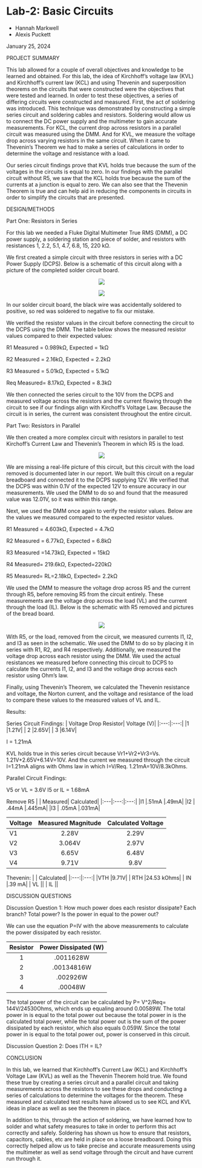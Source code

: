 # Lab-2: Basic Circuits
* Hannah Markwell 
* Alexis Puckett

January 25, 2024

PROJECT SUMMARY 

This lab allowed for a couple of overall objectives and knowledge to be learned and obtained. For this lab, the idea of Kirchhoff’s voltage law (KVL) and Kirchhoff’s current law (KCL) and using Thevenin and superposition theorems on the circuits that were constructed were the objectives that were tested and learned. In order to test these objectives, a series of differing circuits were constructed and measured. First, the act of soldering was introduced. This technique was demonstrated by constructing a simple series circuit and soldering cables and resistors. Soldering would allow us to connect the DC power supply and the multimeter to gain accurate measurements. For KCL, the current drop across resistors in a parallel circuit was measured using the DMM. And for KVL, we measure the voltage drop across varying resistors in the same circuit. When it came to Thevenin’s Theorem we had to make a series of calculations in order to determine the voltage and resistance with a load. 

Our series circuit findings prove that KVL holds true because the sum of the voltages in the circuits is equal to zero. In our findings with the parallel circuit without R5, we saw that the KCL holds true because the sum of the currents at a junction is equal to zero. We can also see that the Thevenin Theorem is true and can help aid in reducing the components in circuits in order to simplify the circuits that are presented. 

DESIGN/METHODS 

Part One: Resistors in Series 

For this lab we needed a Fluke Digital Multimeter True RMS (DMM), a DC power supply, a soldering station and piece of solder, and resistors with resistances 1, 2.2, 5.1, 4.7, 6.8, 15, 220 k&Omega;.

We first created a simple circuit with three resistors in series with a DC Power Supply (DCPS). Below is a schematic of this circuit along with a picture of the completed solder circuit board.  

<p align="center">
  <img src="https://github.com/hrma240/Lab-2/blob/main/Adobe%20Scan%20Jan%2025%2C%202024.jpg">
</p>

<p align="center">
  <img src="https://github.com/hrma240/Lab-2/blob/main/IMG_8334%202.jpg">
</p>


In our solder circuit board, the black wire was accidentally soldered to positive, so red was soldered to negative to fix our mistake. 

We verified the resistor values in the circuit before connecting the circuit to the DCPS using the DMM. The table below shows the measured resistor values compared to their expected values: 

R1 Measured = 0.989k&Omega;, Expected = 1k&Omega;

R2 Measured = 2.16k&Omega;, Expected = 2.2k&Omega;

R3 Measured = 5.01k&Omega;, Expected = 5.1k&Omega; 

Req Measured= 8.17k&Omega;, Expected = 8.3k&Omega;

We then connected the series circuit to the 10V from the DCPS and measured voltage across the resistors and the current flowing through the circuit to see if our findings align with Kirchoff’s Voltage Law. Because the circuit is in series, the current was consistent throughout the entire circuit.  

Part Two: Resistors in Parallel 

We then created a more complex circuit with resistors in parallel to test Kirchoff’s Current Law and Thevenin’s Theorem in which R5 is the load.  

<p align="center">
  <img src="https://github.com/hrma240/Lab-2/blob/main/Adobe%20Scan%20Jan%2025%2C%202024%20(1).jpg">
</p>

We are missing a real-life picture of this circuit, but this circuit with the load removed is documented later in our report. We built this circuit on a regular breadboard and connected it to the DCPS supplying 12V. We verified that the DCPS was within 0.1V of the expected 12V to ensure accuracy in our measurements. We used the DMM to do so and found that the measured value was 12.01V, so it was within this range. 

Next, we used the DMM once again to verify the resistor values. Below are the values we measured compared to the expected resistor values. 

R1 Measured = 4.603k&Omega;, Expected = 4.7k&Omega; 

R2 Measured = 6.77k&Omega;, Expected = 6.8k&Omega;

R3 Measured =14.73k&Omega;, Expected = 15k&Omega; 

R4 Measured= 219.6k&Omega;, Expected=220k&Omega;

R5 Measured= RL=2.18k&Omega;, Expected= 2.2k&Omega;

We used the DMM to measure the voltage drop across R5 and the current through R5, before removing R5 from the circuit entirely. These measurements are the voltage drop across the load (VL) and the current through the load (IL). Below is the schematic with R5 removed and pictures of the bread board.  

<p align="center">
  <img src="https://github.com/hrma240/Lab-2/blob/main/Adobe%20Scan%20Jan%2025%2C%202024%20(2).jpg">
</p>


With R5, or the load, removed from the circuit, we measured currents I1, I2, and I3 as seen in the schematic. We used the DMM to do so by placing it in series with R1, R2, and R4 respectively. Additionally, we measured the voltage drop across each resistor using the DMM. We used the actual resistances we measured before connecting this circuit to DCPS to calculate the currents I1, I2, and I3 and the voltage drop across each resistor using Ohm’s law.  

Finally, using Thevenin’s Theorem, we calculated the Thevenin resistance and voltage, the Norton current, and the voltage and resistance of the load to compare these values to the measured values of VL and IL.  

Results:


Series Circuit Findings:
|  Voltage Drop Resistor|  Voltage (V)|
|:---:|:---:|
|1 |1.21V|
| 2 |2.65V|
| 3 |6.14V|

I = 1.21mA

KVL holds true in this series circuit because Vr1+Vr2+Vr3=Vs. 1.21V+2.65V+6.14V=10V. And the current we measured through the circuit I=1.21mA aligns with Ohms law in which I=V/Req. 1.21mA=10V/8.3kOhms. 

Parallel Circuit Findings:

V5 or VL = 3.6V
I5 or IL = 1.68mA

Remove R5
|  |  Measured|  Calculated|
|:---|:---:|:---:|
|I1   |.51mA |.49mA|
|I2     | .44mA |.445mA|
|I3     | .05mA |.031mA|

|  Voltage|  Measured Magnitude|  Calculated Voltage|
|:---|:---:|:---:|
|V1   |2.28V |2.29V|
|V2     | 3.064V|2.97V|
|V3     | 6.65V |6.48V|
|V4     | 9.71V |9.8V|

Thevenin:
|  |  Calculated|
|:---:|:---:|
|VTH |9.71V|
| RTH |24.53 kOhms|
| IN |.39 mA|
| VL ||
| IL ||

DISCUSSION QUESTIONS 

Discussion Question 1: How much power does each resistor dissipate? Each branch? Total power? Is the power in equal to the power out? 

We can use the equation P=IV with the above measurements to calculate the power dissipated by each resistor. 

|  Resistor|  Power Dissipated (W)|
|:---:|:---:|
|1 |.0011628W|
| 2 |.00134816W|
| 3 |.002926W|
| 4 |.00048W|

The total power of the circuit can be calculated by P= V^2/Req= 144V/24530Ohms, which ends up equaling around 0.00589W. The total power in is equal to the total power out because the total power in is the calculated total power, while the total power out is the sum of the power dissipated by each resistor, which also equals 0.059W. Since the total power in is equal to the total power out, power is conserved in this circuit. 

Discussion Question 2: Does ITH = IL? 

CONCLUSION 

In this lab, we learned that Kirchhoff’s Current Law (KCL) and Kirchhoff’s Voltage Law (KVL) as well as the Thevenin Theorem hold true. We found these true by creating a series circuit and a parallel circuit and taking measurements across the resistors to see these drops and conducting a series of calculations to determine the voltages for the theorem. These measured and calculated test results have allowed us to see KCL and KVL ideas in place as well as see the theorem in place.  

In addition to this, through the action of soldering, we have learned how to solder and what safety measures to take in order to perform this act correctly and safely. Soldering has shown us how to ensure that resistors, capacitors, cables, etc are held in place on a loose breadboard. Doing this correctly helped allow us to take precise and accurate measurements using the multimeter as well as send voltage through the circuit and have current run through it. 
